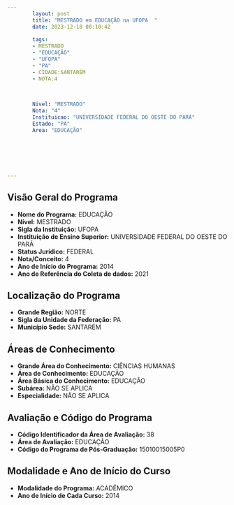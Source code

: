 ```yaml
---
        layout: post
        title: "MESTRADO em EDUCAÇÃO na UFOPA  "
        date: 2023-12-18 00:10:42
     
        tags:
        - MESTRADO
        - "EDUCAÇÃO"
        - "UFOPA"
        - "PA"
        - CIDADE:SANTARÉM
        - NOTA:4
        
       

        Nivel: "MESTRADO"
        Nota: "4"
        Instituicao: "UNIVERSIDADE FEDERAL DO OESTE DO PARÁ"
        Estado: "PA"
        Area: "EDUCAÇÃO"
        
        
        
        
        
        
---
```

## Visão Geral do Programa
- **Nome do Programa:** EDUCAÇÃO
- **Nível:** MESTRADO
- **Sigla da Instituição:** UFOPA
- **Instituição de Ensino Superior:** UNIVERSIDADE FEDERAL DO OESTE DO PARÁ
- **Status Jurídico:** FEDERAL
- **Nota/Conceito:** 4
- **Ano de Início do Programa:** 2014
- **Ano de Referência do Coleta de dados:** 2021

## Localização do Programa
- **Grande Região:** NORTE
- **Sigla da Unidade da Federação:** PA
- **Município Sede:** SANTARÉM

## Áreas de Conhecimento
- **Grande Área do Conhecimento:** CIÊNCIAS HUMANAS
- **Área de Conhecimento:** EDUCAÇÃO
- **Área Básica do Conhecimento:** EDUCAÇÃO
- **Subárea:** NÃO SE APLICA
- **Especialidade:** NÃO SE APLICA

## Avaliação e Código do Programa
- **Código Identificador da Área de Avaliação:** 38
- **Área de Avaliação:** EDUCAÇÃO
- **Código do Programa de Pós-Graduação:** 15010015005P0


## Modalidade e Ano de Início do Curso
- **Modalidade do Programa:** ACADÊMICO
- **Ano de Início de Cada Curso:** 2014
